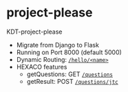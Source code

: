 # project-please

KDT-project-please

- Migrate from Django to Flask
- Running on Port 8000 (default 5000)
- Dynamic Routing: [`/hello/<name>`](/hello/mia)
- HEXACO features
  - getQuestions: GET [`/questions`](/questions)
  - getResult: POST [`/questions/jtc`](/questions/jtc)